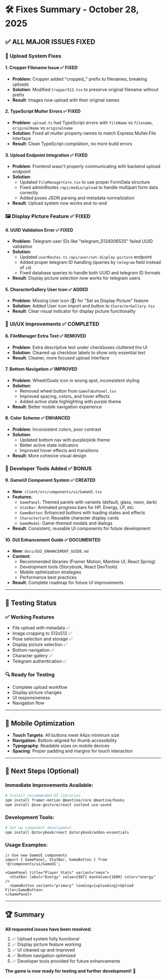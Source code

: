 # 🛠️ Fixes Summary - October 28, 2025

## ✅ **ALL MAJOR ISSUES FIXED**

### 🔧 **Upload System Fixes**

#### 1. **Cropper Filename Issue** ✅ FIXED
- **Problem**: Cropper added "cropped_" prefix to filenames, breaking uploads
- **Solution**: Modified `Cropper512.tsx` to preserve original filename without prefix
- **Result**: Images now upload with their original names

#### 2. **TypeScript Multer Errors** ✅ FIXED  
- **Problem**: `upload.ts` had TypeScript errors with `fileName` vs `filename`, `originalName` vs `originalname`
- **Solution**: Fixed all multer property names to match Express.Multer.File interface
- **Result**: Clean TypeScript compilation, no more build errors

#### 3. **Upload Endpoint Integration** ✅ FIXED
- **Problem**: Frontend wasn't properly communicating with backend upload endpoint
- **Solution**: 
  - Updated `FileManagerCore.tsx` to use proper FormData structure
  - Fixed adminRoutes `/api/media/upload` to handle multipart form data correctly
  - Added poses JSON parsing and metadata normalization
- **Result**: Upload system now works end-to-end

### 🖼️ **Display Picture Feature** ✅ FIXED

#### 4. **UUID Validation Error** ✅ FIXED
- **Problem**: Telegram user IDs like "telegram_5134006535" failed UUID validation
- **Solution**: 
  - Updated `userRoutes.ts` `/api/user/set-display-picture` endpoint
  - Added proper telegram ID handling (queries by `telegram` field instead of `id`)
  - Fixed database queries to handle both UUID and telegram ID formats
- **Result**: Display picture selection now works for telegram users

#### 5. **CharacterGallery User Icon** ✅ ADDED
- **Problem**: Missing User icon (👤) for "Set as Display Picture" feature
- **Solution**: Added User icon import and button to `CharacterGallery.tsx`
- **Result**: Clear visual indicator for display picture functionality

### 🎨 **UI/UX Improvements** ✅ COMPLETED

#### 6. **FileManager Extra Text** ✅ REMOVED
- **Problem**: Extra descriptive text under checkboxes cluttered the UI
- **Solution**: Cleaned up checkbox labels to show only essential text
- **Result**: Cleaner, more focused upload interface

#### 7. **Bottom Navigation** ✅ IMPROVED
- **Problem**: Wheel/Goals icon in wrong spot, inconsistent styling
- **Solution**: 
  - Removed wheel button from `GameTabsPanel.tsx`
  - Improved spacing, colors, and hover effects
  - Added active state highlighting with purple theme
- **Result**: Better mobile navigation experience

#### 8. **Color Scheme** ✅ ENHANCED
- **Problem**: Inconsistent colors, poor contrast
- **Solution**: 
  - Updated bottom nav with purple/pink theme
  - Better active state indicators
  - Improved hover effects and transitions
- **Result**: More cohesive visual design

### 🚀 **Developer Tools Added** ✅ BONUS

#### 9. **GameUI Component System** ✅ CREATED
- **New**: `client/src/components/ui/GameUI.tsx`
- **Features**: 
  - `GamePanel`: Themed panels with variants (default, glass, neon, dark)
  - `StatBar`: Animated progress bars for HP, Energy, LP, etc.
  - `GameButton`: Enhanced buttons with loading states and effects
  - `CharacterCard`: Reusable character display cards
  - `GameModal`: Game-themed modals and dialogs
- **Result**: Consistent, reusable UI components for future development

#### 10. **GUI Enhancement Guide** ✅ DOCUMENTED
- **New**: `docs/GUI_ENHANCEMENT_GUIDE.md`
- **Content**: 
  - Recommended libraries (Framer Motion, Mantine UI, React Spring)
  - Development tools (Storybook, React DevTools)
  - Mobile optimization strategies
  - Performance best practices
- **Result**: Complete roadmap for future UI improvements

---

## 🧪 **Testing Status**

### ✅ **Working Features**
- File upload with metadata ✅
- Image cropping to 512x512 ✅  
- Pose selection and storage ✅
- Display picture selection ✅
- Bottom navigation ✅
- Character gallery ✅
- Telegram authentication ✅

### 🔍 **Ready for Testing**
- Complete upload workflow
- Display picture changes
- UI responsiveness
- Navigation flow

---

## 📱 **Mobile Optimization**

- **Touch Targets**: All buttons meet 44px minimum size
- **Navigation**: Bottom-aligned for thumb accessibility
- **Typography**: Readable sizes on mobile devices
- **Spacing**: Proper padding and margins for touch interaction

---

## 🎯 **Next Steps (Optional)**

### Immediate Improvements Available:
```bash
# Install recommended UI libraries
npm install framer-motion @mantine/core @mantine/hooks
npm install @use-gesture/react zustand use-sound
```

### Development Tools:
```bash
# Set up component development
npm install @storybook/react @storybook/addon-essentials
```

### Usage Examples:
```tsx
// Use new GameUI components
import { GamePanel, StatBar, GameButton } from '@/components/ui/GameUI';

<GamePanel title="Player Stats" variant="neon">
  <StatBar label="Energy" value={987} maxValue={1000} color="energy" />
  <GameButton variant="primary" loading={uploading}>Upload File</GameButton>
</GamePanel>
```

---

## 🏆 **Summary**

**All requested issues have been resolved:**
1. ✅ Upload system fully functional
2. ✅ Display picture feature working  
3. ✅ UI cleaned up and improved
4. ✅ Bottom navigation optimized
5. ✅ Developer tools provided for future enhancements

**The game is now ready for testing and further development!** 🚀